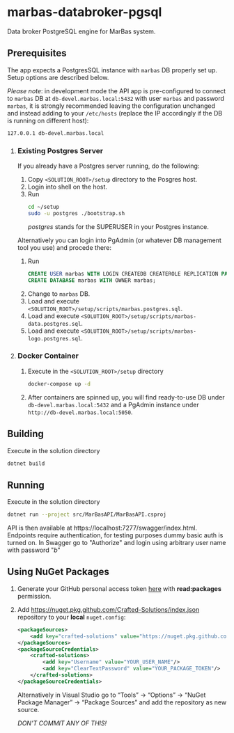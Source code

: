 # marbas-databroker-pgsql
Data broker PostgreSQL engine for MarBas system.

## Prerequisites
The app expects a PostgresSQL instance with `marbas` DB properly set up. Setup options are described below.

*Please note*: in development mode the API app is pre-configured to connect to `marbas` DB at `db-devel.marbas.local:5432` with user `marbas` and password `marbas`, it is strongly recommended leaving the configuration unchanged and instead adding to your `/etc/hosts` (replace the IP accordingly if the DB is running on different host):
```hosts
127.0.0.1 db-devel.marbas.local
```

1. ### Existing Postgres Server
    If you already have a Postgres server running, do the following:

    1. Copy `<SOLUTION_ROOT>/setup` directory to the Posgres host.
    1. Login into shell on the host.
    1. Run
        ```sh
        cd ~/setup
        sudo -u postgres ./bootstrap.sh
        ```
        *postgres* stands for the SUPERUSER in your Postgres instance.

    Alternatively you can login into PgAdmin (or whatever DB management tool you use) and procede there:

    1. Run
        ```sql
        CREATE USER marbas WITH LOGIN CREATEDB CREATEROLE REPLICATION PASSWORD 'marbas';
        CREATE DATABASE marbas WITH OWNER marbas;
        ```
    1. Change to `marbas` DB.
    1. Load and execute `<SOLUTION_ROOT>/setup/scripts/marbas.postgres.sql`.
    1. Load and execute `<SOLUTION_ROOT>/setup/scripts/marbas-data.postgres.sql`.
    1. Load and execute `<SOLUTION_ROOT>/setup/scripts/marbas-logo.postgres.sql`.

1. ### Docker Container
    1. Execute in the `<SOLUTION_ROOT>/setup` directory
        ```sh
        docker-compose up -d
        ```
    1. After containers are spinned up, you will find ready-to-use DB under `db-devel.marbas.local:5432` and a PgAdmin instance under `http://db-devel.marbas.local:5050`.

## Building
Execute in the solution directory
```sh
dotnet build
```

## Running
Execute in the solution directory
```sh
dotnet run --project src/MarBasAPI/MarBasAPI.csproj
```

API is then available at https://localhost:7277/swagger/index.html. Endpoints require authentication, for testing purposes dummy basic auth is turned on. In Swagger go to "Authorize" and login using arbitrary user name with password "*b*"

## Using NuGet Packages
1. Generate your GitHub personal access token [here](https://github.com/login?return_to=https%3A%2F%2Fgithub.com%2Fsettings%2Ftokens) with **read:packages** permission.
1. Add https://nuget.pkg.github.com/Crafted-Solutions/index.json repository to your **local** `nuget.config`:
    ```xml
    <packageSources>
        <add key="crafted-solutions" value="https://nuget.pkg.github.com/Crafted-Solutions/index.json"/>
    </packageSources>
    <packageSourceCredentials>
        <crafted-solutions>
            <add key="Username" value="YOUR_USER_NAME"/>
            <add key="ClearTextPassword" value="YOUR_PACKAGE_TOKEN"/>
        </crafted-solutions>
    </packageSourceCredentials>
    ```
    Alternatively in Visual Studio go to “Tools” -> “Options” -> “NuGet Package Manager” -> “Package Sources” and add the repository as new source.
    
    *DON'T COMMIT ANY OF THIS!*
